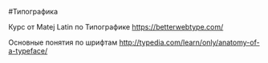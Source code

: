 #Типографика

Курс от Matej Latin по Типографике
https://betterwebtype.com/

Основные понятия по шрифтам
http://typedia.com/learn/only/anatomy-of-a-typeface/